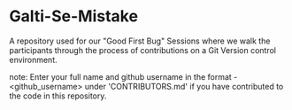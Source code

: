 # Galti-Se-Mistake

A repository used for our "Good First Bug" Sessions where we walk the participants through the process of contributions on a Git Version control environment.

note: Enter your full name and github username in the format <name> - <github_username> under 'CONTRIBUTORS.md' if you have contributed to the code in this repository.
